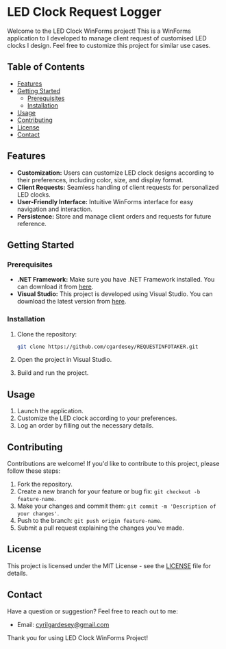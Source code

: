 # LED Clock Request Logger

Welcome to the LED Clock WinForms project! This is a WinForms application to I developed to manage client request of customised LED clocks I design. Feel free to customize this project for similar use cases.

## Table of Contents
- [Features](#features)
- [Getting Started](#getting-started)
  - [Prerequisites](#prerequisites)
  - [Installation](#installation)
- [Usage](#usage)
- [Contributing](#contributing)
- [License](#license)
- [Contact](#contact)

## Features

- **Customization:** Users can customize LED clock designs according to their preferences, including color, size, and display format.
- **Client Requests:** Seamless handling of client requests for personalized LED clocks.
- **User-Friendly Interface:** Intuitive WinForms interface for easy navigation and interaction.
- **Persistence:** Store and manage client orders and requests for future reference.

## Getting Started

### Prerequisites

- **.NET Framework:** Make sure you have .NET Framework installed. You can download it from [here](https://dotnet.microsoft.com/download/dotnet-framework).
- **Visual Studio:** This project is developed using Visual Studio. You can download the latest version from [here](https://visualstudio.microsoft.com/).

### Installation

1. Clone the repository:

    ```sh
    git clone https://github.com/cgardesey/REQUESTINFOTAKER.git
    ```

2. Open the project in Visual Studio.
3. Build and run the project.

## Usage

1. Launch the application.
2. Customize the LED clock according to your preferences.
3. Log an order by filling out the necessary details.

## Contributing

Contributions are welcome! If you'd like to contribute to this project, please follow these steps:

1. Fork the repository.
2. Create a new branch for your feature or bug fix: `git checkout -b feature-name`.
3. Make your changes and commit them: `git commit -m 'Description of your changes'`.
4. Push to the branch: `git push origin feature-name`.
5. Submit a pull request explaining the changes you've made.

## License

This project is licensed under the MIT License - see the [LICENSE](LICENSE) file for details.

## Contact

Have a question or suggestion? Feel free to reach out to me:

- Email: cyrilgardesey@gmail.com

Thank you for using LED Clock WinForms Project!
